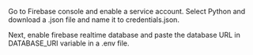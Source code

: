 Go to Firebase console and enable a service account. Select Python and download a .json file and name it to credentials.json.

Next, enable firebase realtime database and paste the database URL in DATABASE_URI variable in a .env file.
